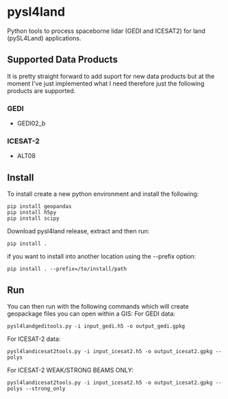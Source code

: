# pysl4land
Python tools to process spaceborne lidar (GEDI and ICESAT2) for land (pySL4Land) applications. 

## Supported Data Products

It is pretty straight forward to add suport for new data products but at the moment I've just implemented what I need therefore just the following products are supported.

### GEDI

 - GEDI02_b

### ICESAT-2

 - ALT08

## Install
To install create a new python environment and install the following:
 
    pip install geopandas
    pip install h5py
    pip install scipy
 
Download pysl4land release, extract and then run:

    pip install .

if you want to install into another location using the --prefix option:

    pip install . --prefix=/to/install/path

## Run

You can then run with the following commands which will create geopackage files you can open within a GIS:
For GEDI data:

    pysl4landgeditools.py -i input_gedi.h5 -o output_gedi.gpkg
 
For ICESAT-2 data:

    pysl4landicesat2tools.py -i input_icesat2.h5 -o output_icesat2.gpkg --polys

For ICESAT-2 WEAK/STRONG BEAMS ONLY:
    
    pysl4landicesat2tools.py -i input_icesat2.h5 -o output_icesat2.gpkg --polys --strong_only
